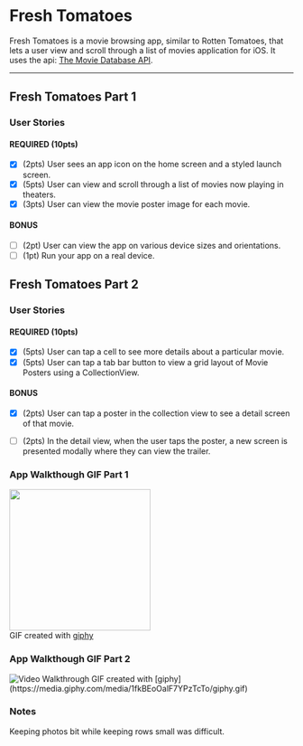 # Fresh Tomatoes
Fresh Tomatoes is a movie browsing app, similar to Rotten Tomatoes, that lets a user view and scroll through a list of movies application for iOS. It uses the api: [The Movie Database API](http://docs.themoviedb.apiary.io/#).

---

## Fresh Tomatoes Part 1

### User Stories

#### REQUIRED (10pts)
- [x] (2pts) User sees an app icon on the home screen and a styled launch screen.
- [x] (5pts) User can view and scroll through a list of movies now playing in theaters.
- [x] (3pts) User can view the movie poster image for each movie.

#### BONUS
- [ ] (2pt) User can view the app on various device sizes and orientations.
- [ ] (1pt) Run your app on a real device.

## Fresh Tomatoes Part 2

### User Stories

#### REQUIRED (10pts)
- [x] (5pts) User can tap a cell to see more details about a particular movie.
- [x] (5pts) User can tap a tab bar button to view a grid layout of Movie Posters using a CollectionView.

#### BONUS
- [x] (2pts) User can tap a poster in the collection view to see a detail screen of that movie.
- [ ] (2pts) In the detail view, when the user taps the poster, a new screen is presented modally where they can view the trailer.


### App Walkthough GIF Part 1

<img src="https://media.giphy.com/media/3HG6rEAtIXkplrFYQp/giphy.gif" width=250><br>
GIF created with [giphy](https://media.giphy.com/media/3HG6rEAtIXkplrFYQp/giphy.gif)

### App Walkthough GIF Part 2
<img src='https://media.giphy.com/media/1AibCt9vruutPoH3ei/giphy.gif' title='Video Walkthrough' width='' alt='Video Walkthrough' />
GIF created with [giphy](https://media.giphy.com/media/1fkBEoOalF7YPzTcTo/giphy.gif)

### Notes
Keeping photos bit while keeping rows small was difficult.
